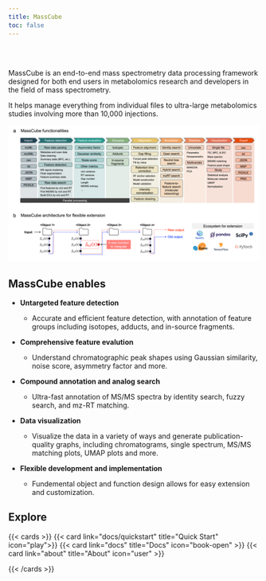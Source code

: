 ```yaml
---
title: MassCube
toc: false
---
```


<br/><br/>

MassCube is an end-to-end mass spectrometry data processing framework designed for both end users in metabolomics research and developers in the field of mass spectrometry.

It helps manage everything from individual files to ultra-large metabolomics studies involving more than 10,000 injections.

![](introduction.png "Design of MassCube")

## MassCube enables

- **Untargeted feature detection**

  - Accurate and efficient feature detection, with annotation of feature groups including isotopes,
    adducts, and in-source fragments.

- **Comprehensive feature evalution**

  - Understand chromatographic peak shapes using Gaussian similarity, noise score, asymmetry factor and more.

- **Compound annotation and analog search**

  - Ultra-fast annotation of MS/MS spectra by identity search, fuzzy search, and mz-RT matching.

- **Data visualization**

  - Visualize the data in a variety of ways and generate publication-quality graphs, including chromatograms,
    single spectrum, MS/MS matching plots, UMAP plots and more.

- **Flexible development and implementation**
  - Fundemental object and function design allows for easy extension and customization.

## Explore

{{< cards >}}
{{< card link="docs/quickstart" title="Quick Start" icon="play">}}
{{< card link="docs" title="Docs" icon="book-open" >}}
{{< card link="about" title="About" icon="user" >}}

{{< /cards >}}
